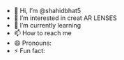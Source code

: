 - 👋 Hi, I’m @shahidbhat5
- 👀 I’m interested in creat AR LENSES 
- 🌱 I’m currently learning 
- 📫 How to reach me 
- 😄 Pronouns: 
- ⚡ Fun fact:
<!---
shahidbhat5/shahidbhat5 is a ✨ special ✨ repository because its `README.md` (this file) appears on your GitHub profile.
You can click the Preview link to take a look at your changes.
--->
